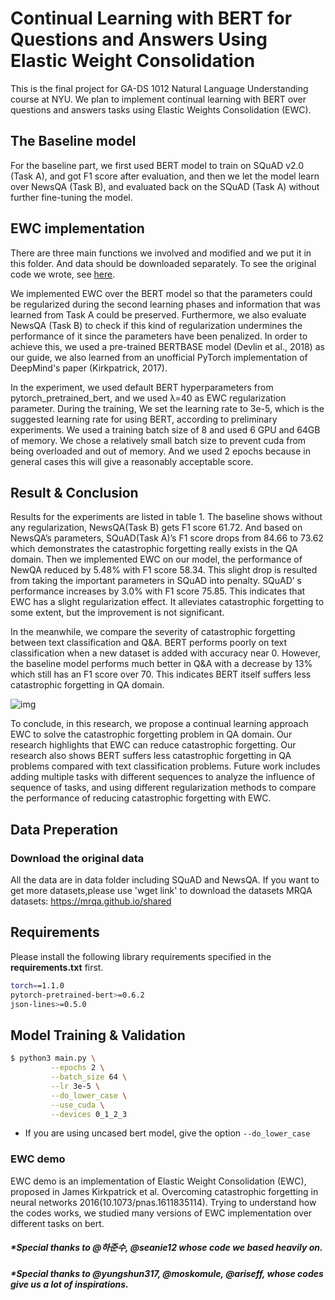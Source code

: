 # Continual Learning with BERT for Questions and Answers Using Elastic Weight Consolidation
This is the final project for GA-DS 1012 Natural Language Understanding course at NYU. We plan to implement continual learning with BERT over questions and answers tasks using Elastic Weights Consolidation (EWC).

## The Baseline model
For the baseline part, we first used BERT model to train on SQuAD v2.0 (Task A), and got F1 score after evaluation, and then we let the model learn over NewsQA (Task B),  and evaluated back on the SQuAD (Task A) without further fine-tuning the model.

## EWC implementation
There are three main functions we involved and modified and we put it in this folder. And data should be downloaded separately. To see the original code we wrote, see [here](https://github.com/JasonZhangzy1757/mrqa_for_nlu).

We implemented EWC over the BERT model so that the parameters could be regularized during the second learning phases and information that was learned from Task A could be preserved. Furthermore, we also evaluate NewsQA (Task B) to check if this kind of regularization undermines the performance of it since the parameters have been penalized. In order to achieve this, we used a pre-trained BERTBASE model (Devlin et al., 2018) as our guide, we also learned from an unofficial PyTorch implementation of DeepMind's paper (Kirkpatrick, 2017). 

In the experiment, we used default BERT hyperparameters from pytorch_pretrained_bert, and we used  λ=40 as EWC regularization parameter. During the training, We set the learning rate to 3e-5, which is the suggested learning rate for using BERT, according to preliminary experiments. We used a training batch size of 8 and used 6 GPU and 64GB of memory. We chose a relatively small batch size to prevent cuda from being overloaded and out of memory. And we used 2 epochs because in general cases this will give a reasonably acceptable score.

## Result & Conclusion

Results for the experiments are listed in table 1. The baseline shows without any regularization, NewsQA(Task B) gets F1 score 61.72. And based on NewsQA’s parameters, SQuAD(Task A)’s F1 score drops from 84.66 to 73.62 which demonstrates the catastrophic forgetting really exists in the QA domain. Then we implemented EWC on our model, the performance of NewQA reduced by 5.48% with F1 score 58.34. This slight drop is resulted from taking the important parameters in SQuAD into penalty. SQuAD’ s performance increases by 3.0% with F1 score 75.85. This indicates that EWC has a slight regularization effect. It alleviates catastrophic forgetting to some extent, but the improvement is not significant.

In the meanwhile, we compare the severity of catastrophic forgetting between text classification and Q&A.  BERT performs poorly on text classification when a new dataset is added with accuracy near 0. However, the baseline model performs much better in Q&A with a decrease by 13% which still has an F1 score over 70. This indicates BERT itself suffers less catastrophic forgetting in QA domain. 

![img](https://github.com/JasonZhangzy1757/NLU_Final_Project/blob/master/result.png)

To conclude, in this research, we propose a continual learning approach EWC to solve the catastrophic forgetting problem in QA domain. Our research highlights that EWC can reduce catastrophic forgetting. Our research also shows BERT suffers less catastrophic forgetting in QA problems compared with text classification problems. Future work includes adding multiple tasks with different sequences to analyze the influence of sequence of tasks, and using different regularization methods to compare the performance of reducing catastrophic forgetting with EWC.


## Data Preperation
### Download the original data
All the data are in data folder including SQuAD and NewsQA. If you want to get more datasets,please use 'wget link'
to download the datasets
MRQA datasets: https://mrqa.github.io/shared

## Requirements
Please install the following library requirements specified in the **requirements.txt** first.

```bash
torch==1.1.0
pytorch-pretrained-bert>=0.6.2
json-lines>=0.5.0
```

## Model Training & Validation

```bash
$ python3 main.py \
         --epochs 2 \
         --batch_size 64 \
         --lr 3e-5 \
         --do_lower_case \
         --use_cuda \
         --devices 0_1_2_3
```
- If you are using uncased bert model, give the option `--do_lower_case`


### EWC demo 
EWC demo is an implementation of Elastic Weight Consolidation (EWC), proposed in James Kirkpatrick et al. Overcoming catastrophic forgetting in neural networks 2016(10.1073/pnas.1611835114). Trying to understand how the codes works, we studied many versions of EWC implementation over different tasks on bert.

##### *Special thanks to @하준수, @seanie12 whose code we based heavily on.
##### *Special thanks to @yungshun317, @moskomule, @ariseff, whose codes give us a lot of inspirations.
